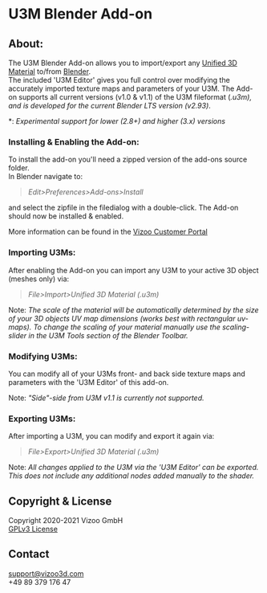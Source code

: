 # **U3M Blender Add-on**

## **About:** 
The U3M Blender Add-on allows you to import/export any [Unified 3D Material](https://github.com/vizoogmbh/u3m) to/from [Blender](https://www.blender.org/).<br/> The included 'U3M Editor' gives you full control over modifying the accurately imported texture maps and parameters of your U3M. 
The Add-on supports all current versions (v1.0 & v1.1) of the U3M fileformat (*.u3m), and is developed for the current Blender LTS version (v2.93)*. <br/>

*: *Experimental support for lower (2.8+) and higher (3.x) versions* <br/>

### Installing & Enabling the Add-on:
To install the add-on you'll need a zipped version of the add-ons source folder.<br/>
In Blender navigate to: <br/>

> *Edit>Preferences>Add-ons>Install* <br/>

and select the zipfile in the filedialog with a double-click. The Add-on should now be installed & enabled.<br/> 

More information can be found in the [Vizoo Customer Portal](https://customers.vizoo3d.com/wp-content/uploads/2021/05/U3MBlenderAdd-on_documentation.pdf)</br>

### Importing U3Ms:
After enabling the Add-on you can import any U3M to your active 3D object (meshes only) via:<br/>

> *File>Import>Unified 3D Material (.u3m)*<br/>  

Note: *The scale of the material will be automatically determined by the size of your 3D objects UV map dimensions (works best with rectangular uv-maps). To change the scaling of your material manually use the scaling-slider in the U3M Tools section of the Blender Toolbar.* 

### Modifying U3Ms:
You can modify all of your U3Ms front- and back side texture maps and parameters with the 'U3M Editor' of this add-on. 

Note: *"Side"-side from U3M v1.1 is currently not supported.*
### Exporting U3Ms:
After importing a U3M, you can modify and export it again via:<br/> 

> *File>Export>Unified 3D Material (.u3m)*<br/>

Note: *All changes applied to the U3M via the 'U3M Editor' can be exported. This does not include any additional nodes added manually to the shader.*

## **Copyright & License**
Copyright 2020-2021 Vizoo GmbH<br/>
[GPLv3 License](https://www.gnu.org/licenses/gpl-3.0.txt)<br/>

## **Contact** 
support@vizoo3d.com<br/>
+49 89 379 176 47